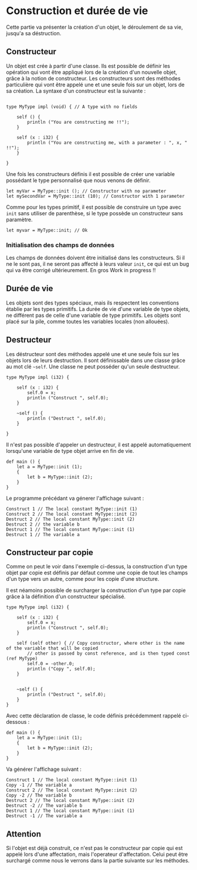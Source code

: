 # Construction et durée de vie

Cette partie va présenter la création d'un objet, le déroulement de sa vie, jusqu'a sa déstruction.

## Constructeur

Un objet est crée à partir d'une classe. Ils est possible de définir les opération qui vont être appliqué lors de la création d'un nouvelle objet, grâce à la notion de constructeur. Les constructeurs sont des méthodes particulière qui vont être appelé une et une seule fois sur un objet, lors de sa création. La syntaxe d'un constructeur est la suivante :

```ymir

type MyType impl (void) { // A type with no fields

	self () {
		println ("You are constructing me !!");
	}

	self (x : i32) {
		println ("You are constructing me, with a parameter : ", x, " !!");
	}

}

```

Une fois les constructeurs définis il est possible de créer une variable possédant le type personnalisé que nous venons de définir.

```ymir
let myVar = MyType::init (); // Constructor with no parameter
let mySecondVar = MyType::init (10); // Constructor with 1 parameter
```

Comme pour les types primitif, il est possible de construire un type avec `init` sans utiliser de parenthèse, si le type possède un constructeur sans paramètre.

```ymir
let myvar = MyType::init; // Ok
```

### Initialisation des champs de données 

Les champs de données doivent être initialisé dans les constructeurs. Si il ne le sont pas, il ne seront pas affecté à leurs valeur `init`, ce qui est un bug qui va être corrigé ultérieurement. En gros Work in progress !!


## Durée de vie 

Les objets sont des types spéciaux, mais ils respectent les conventions établie par les types primitifs.
La durée de vie d'une variable de type objets, ne différent pas de celle d'une variable de type primitifs.
Les objets sont placé sur la pile, comme toutes les variables locales (non allouées).

## Destructeur

Les déstructeur sont des méthodes appelé une et une seule fois sur les objets lors de leurs destruction.
Il sont définissable dans une classe grâce au mot clé `~self`. Une classe ne peut posséder qu'un seule destructeur.

```ymir
type MyType impl (i32) {

    self (x : i32) {
        self.0 = x;
        println ("Construct ", self.0);
    }
    
    ~self () {
        println ("Destruct ", self.0);
    }

}
```

Il n'est pas possible d'appeler un destructeur, il est appelé automatiquement lorsqu'une variable de type objet arrive en fin de vie.

```ymir
def main () {
    let a = MyType::init (1);
    {
        let b = MyType::init (2);
    }
}

```

Le programme précédant va génerer l'affichage suivant : 
```ymir
Construct 1 // The local constant MyType::init (1)
Construct 2 // The local constant MyType::init (2)
Destruct 2 // The local constant MyType::init (2)
Destruct 2 // the variable b
Destruct 1 // The local constant MyType::init (1)
Destruct 1 // The variable a
```

## Constructeur par copie 

Comme on peut le voir dans l'exemple ci-dessus, la construction d'un type objet par copie est définis par défaut comme une copie de tout les champs d'un type vers un autre, comme pour les copie d'une structure.

Il est néamoins possible de surcharger la construction d'un type par copie grâce à la définition d'un constructeur spécialisé.


```ymir
type MyType impl (i32) {

	self (x : i32) { 
		self.0 = x;
		println ("Construct ", self.0);
	} 
	
	self (self other) { // Copy constructor, where other is the name of the variable that will be copied 
		// other is passed by const reference, and is then typed const (ref MyType)
		self.0 = -other.0;
		println ("Copy ", self.0);
	}
	
	
	~self () {
		println ("Destruct ", self.0);
	}
}
```

Avec cette déclaration de classe, le code définis précédemment rappelé ci-dessous : 


```ymir
def main () {
    let a = MyType::init (1);
    {
        let b = MyType::init (2);
    }
}
```

Va générer l'affichage suivant : 
```
Construct 1 // The local constant MyType::init (1)
Copy -1 // The variable a
Construct 2 // The local constant MyType::init (2)
Copy -2 // The variable b
Destruct 2 // The local constant MyType::init (2)
Destruct -2 // The variable b
Destruct 1 // The local constant MyType::init (1)
Destruct -1 // The variable a
```

## Attention

Si l'objet est déjà construit, ce n'est pas le constructeur par copie qui est appelé lors d'une affectation, mais l'operateur d'affectation. Celui peut être surchargé comme nous le verrons dans la partie suivante sur les méthodes. 
